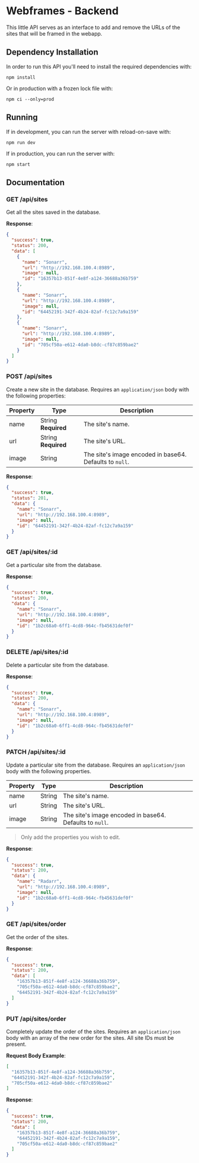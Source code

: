 # Webframes - Backend

This little API serves as an interface to add and remove the URLs of the sites that will be framed in the webapp.

## Dependency Installation

In order to run this API you'll need to install the required dependencies with:

```text
npm install
```

Or in production with a frozen lock file with:

```text
npm ci --only=prod
```

## Running

If in development, you can run the server with reload-on-save with:

```text
npm run dev
```

If in production, you can run the server with:

```text
npm start
```

## Documentation

### GET /api/sites

Get all the sites saved in the database.

**Response**:

```json
{
  "success": true,
  "status": 200,
  "data": [
    {
      "name": "Sonarr",
      "url": "http://192.168.100.4:8989",
      "image": null,
      "id": "16357b13-851f-4e8f-a124-36688a36b759"
    },
    {
      "name": "Sonarr",
      "url": "http://192.168.100.4:8989",
      "image": null,
      "id": "64452191-342f-4b24-82af-fc12c7a9a159"
    },
    {
      "name": "Sonarr",
      "url": "http://192.168.100.4:8989",
      "image": null,
      "id": "705cf50a-e612-4da0-b8dc-cf87c859bae2"
    }
  ]
}
```

### POST /api/sites

Create a new site in the database. Requires an `application/json` body with the following properties:

| Property | Type                | Description                                             |
|----------|---------------------|---------------------------------------------------------|
| name     | String **Required** | The site's name.                                        |
| url      | String **Required** | The site's URL.                                         |
| image    | String              | The site's image encoded in base64. Defaults to `null`. |

**Response**:

```json
{
  "success": true,
  "status": 201,
  "data": {
    "name": "Sonarr",
    "url": "http://192.168.100.4:8989",
    "image": null,
    "id": "64452191-342f-4b24-82af-fc12c7a9a159"
  }
}
```

### GET /api/sites/:id

Get a particular site from the database.

**Response**:

```json
{
  "success": true,
  "status": 200,
  "data": {
    "name": "Sonarr",
    "url": "http://192.168.100.4:8989",
    "image": null,
    "id": "1b2c68a0-6ff1-4cd8-964c-fb45631def0f"
  }
}
```

### DELETE /api/sites/:id

Delete a particular site from the database.

**Response**:

```json
{
  "success": true,
  "status": 200,
  "data": {
    "name": "Sonarr",
    "url": "http://192.168.100.4:8989",
    "image": null,
    "id": "1b2c68a0-6ff1-4cd8-964c-fb45631def0f"
  }
}
```

### PATCH /api/sites/:id

Update a particular site from the database. Requires an `application/json` body with the following properties.

| Property | Type   | Description                                             |
|----------|--------|---------------------------------------------------------|
| name     | String | The site's name.                                        |
| url      | String | The site's URL.                                         |
| image    | String | The site's image encoded in base64. Defaults to `null`. |

> Only add the properties you wish to edit.

**Response**:

```json
{
  "success": true,
  "status": 200,
  "data": {
    "name": "Radarr",
    "url": "http://192.168.100.4:8989",
    "image": null,
    "id": "1b2c68a0-6ff1-4cd8-964c-fb45631def0f"
  }
}
```

### GET /api/sites/order

Get the order of the sites.

**Response**:

```json
{
  "success": true,
  "status": 200,
  "data": [
    "16357b13-851f-4e8f-a124-36688a36b759",
    "705cf50a-e612-4da0-b8dc-cf87c859bae2",
    "64452191-342f-4b24-82af-fc12c7a9a159"
  ]
}
```

### PUT /api/sites/order

Completely update the order of the sites. Requires an `application/json` body with an array of the new order for the sites. All site IDs must be present.

**Request Body Example**:

```json
[
  "16357b13-851f-4e8f-a124-36688a36b759",
  "64452191-342f-4b24-82af-fc12c7a9a159",
  "705cf50a-e612-4da0-b8dc-cf87c859bae2"
]
```

**Response**:

```json
{
  "success": true,
  "status": 200,
  "data": [
    "16357b13-851f-4e8f-a124-36688a36b759",
    "64452191-342f-4b24-82af-fc12c7a9a159",
    "705cf50a-e612-4da0-b8dc-cf87c859bae2"
  ]
}
```
